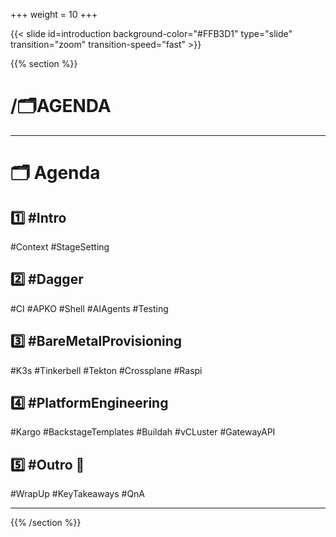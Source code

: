 +++
weight = 10
+++

{{< slide id=introduction background-color="#FFB3D1" type="slide" transition="zoom" transition-speed="fast" >}}

{{% section %}}

# /🗂️AGENDA

---

# 🗂️ Agenda

## 1️⃣ #Intro
#Context #StageSetting

## 2️⃣ #Dagger
#CI #APKO #Shell #AIAgents #Testing

## 3️⃣ #BareMetalProvisioning
#K3s #Tinkerbell #Tekton #Crossplane #Raspi

## 4️⃣ #PlatformEngineering
#Kargo #BackstageTemplates #Buildah #vCLuster #GatewayAPI

## 5️⃣ #Outro 👋
#WrapUp #KeyTakeaways #QnA

---

{{% /section %}}